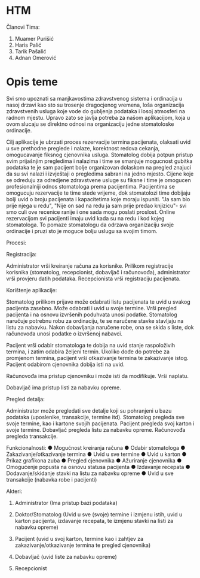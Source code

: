 ﻿# HTM
Članovi Tima: 

1. Muamer Purišić
2. Haris Palić
3. Tarik Pašalić
4. Adnan Omerović

#
# Opis teme

Svi smo upoznati sa manjkavostima zdravstvenog sistema i ordinacija u nasoj drzavi kao sto su trosenje dragocjenog vremena, loša organizacija zdravstvenih usluga koje vode do gubljenja podataka i losoj atmosferi na radnom mjestu. 
Upravo zato se javlja potreba za našom aplikacijom, koja u ovom slucaju se direktno odnosi na organizaciju jedne stomatoloske ordinacije.

Cilj aplikacije je ubrzati proces rezervacije termina pacijenata, olaksati uvid u sve prethodne preglede i nalaze, korektnost redova cekanja, omogucavanje fiksnog cjenovnika usluga.
Stomatolog dobija potpun pristup svim prijašnjim pregledima i nalazima i time se smanjuje mogucnost gubitka podataka
te je sam pacijent bolje organizovan dolaskom na pregled znajuci da su svi nalazi i izvještaji o pregledima sabrani na jedno mjesto.
Cijene koje se odreduju za odredjene zdravstvene usluge su fiksne i time je omogucen profesionalniji odnos stomatologa prema pacijentima.
Pacijentima se omogucuju rezervacije te time stede vrijeme, dok stomatolozi time dobijaju bolji uvid o broju pacijenata i kapacitetima koje moraju ispuniti.
"Ja sam bio prije njega u redu", "Nije on sad na redu ja sam prije predao knjizicu"- svi smo culi ove recenice ranije i one sada mogu poslati proslost. Online rezervacijom svi pacijenti imaju uvid kada su na redu i kod kojeg stomatologa.
To pomaze stomatologu da odrzava organizaciju svoje ordinacije i pruzi sto je moguce bolju uslugu sa svojim timom.

Procesi:

Registracija:

Administrator vrši kreiranje računa za korisnike. Prilikom registracije korisnika (stomatolog, recepcionist, dobavljač i računovođa), administrator vrši provjeru datih podataka.
Recepcionista vrši registraciju pacijenata.

Korištenje aplikacije:

Stomatolog prilikom prijave može odabrati listu pacijenata te uvid u svakog pacijenta zasebno. Može odabrati i uvid u svoje termine.
Vrši pregled pacijenta i na osnovu izvršenih poduhvata unosi podatke.
Stomatolog naručuje potrebnu robu za ordinaciju, te se naručene stavke stavljaju na listu za nabavku. Nakon dobavljanja naručene robe, ona se skida s liste, dok računovođa unosi podatke o izvršenoj nabavci.

Pacijent vrši odabir stomatologa te dobija na uvid stanje raspoloživih termina, i zatim odabira željeni termin. Ukoliko dođe do potrebe za promjenom termina, pacijent vrši otkazivanje termina te zakazivanje istog. 
Pacijent odabirom cjenovnika dobija isti na uvid.

Računovođa ima pristup cjenovniku i može isti da modifikuje. Vrši naplatu.

Dobavljač ima pristup listi za nabavku opreme.

Pregled detalja:

Administrator može pregledati sve detalje koji su pohranjeni u bazu podataka (uposlenike, transakcije, termine itd).
Stomatolog pregleda sve svoje termine, kao i kartone svojih pacijenata.
Pacijent pregleda svoj karton i svoje termine.
Dobavljač pregleda listu za nabavku opreme.
Računovođa pregleda transakcije.


Funkcionalnosti:
●	Mogućnost kreiranja računa
●	Odabir stomatologa
●	Zakazivanje/otkazivanje termina
●	Uvid u sve termine
●	Uvid u karton
●	Prikaz grafikona zuba
●	Pregled cjenovnika
●	Ažuriranje cjenovnika
●	Omogućenje popusta na osnovu statusa pacijenta
●	Izdavanje recepata
●	Dodavanje/skidanje stavki na listu za nabavku opreme
●	Uvid u sve transakcije (nabavka robe i pacijenti)



Akteri:

1.	Administrator (Ima pristup bazi podataka)

2.	Doktor/Stomatolog (Uvid u sve (svoje) termine i izmjenu istih, uvid u karton pacijenta, izdavanje recepata, te izmjenu stavki na listi za nabavku opreme)

3.	Pacijent (uvid u svoj karton, termine kao i zahtjev za zakazivanje/otkazivanje termina te pregled cjenovnika)

4.	Dobavljač (uvid liste za nabavku opreme)

5.	Recepcionist


